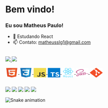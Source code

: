 ### <h1 font-size:35em>Bem vindo!</h1>
<h3 font-size:10em>Eu sou Matheus Paulo!</h3>

- 🌱 Estudando React
- 📫 Contato: matheusslg1@gmail.com
##
<div align="left">
   <a href="https://github.com/matheuspsb">
   <img height="150em" src="https://github-readme-stats.vercel.app/api?username=matheuspsb&show_icons=true&theme=codeSTACKr&include_all_commits=true&count_private=true"/>
   <img height="100em" src="https://github-readme-stats.vercel.app/api/top-langs/?username=matheuspsb&layout=compact&langs_count=7&theme=codeSTACKr"/>
</div>
<div style="display: inline_block"><br>
   <img align="center" alt="Matheus-HTML" height="30" width="40" src="https://raw.githubusercontent.com/devicons/devicon/master/icons/html5/html5-original.svg">
   <img align="center" alt="Matheus-CSS" height="30" width="40" src="https://raw.githubusercontent.com/devicons/devicon/master/icons/css3/css3-original.svg">
   <img align="center" alt="Matheus-JS" height="30" width="40" src="https://raw.githubusercontent.com/devicons/devicon/master/icons/javascript/javascript-original.svg">
   <img align="center" alt="Matheus-TS" height="30" width="40" src="https://raw.githubusercontent.com/devicons/devicon/master/icons/typescript/typescript-original.svg">
   <img align="center" alt="Matheus-GIT" height="30" width="40" src="https://raw.githubusercontent.com/devicons/devicon/master/icons/react/react-original-wordmark.svg">
   <img align="center" alt="Matheus-SASS" height="30" width="40" src="https://raw.githubusercontent.com/devicons/devicon/master/icons/sass/sass-original.svg">
   <img align="center" alt="Matheus-GIT" height="30" width="40" src="https://raw.githubusercontent.com/devicons/devicon/master/icons/git/git-original.svg">
   
</div>

  ##
  
  <div>
  <a href="https://instagram.com/matheusslg_" target="_blank"><img src="https://img.shields.io/badge/-Instagram-%23E4405F?style=for-the-badge&logo=instagram&logoColor=white" target="_blank"></a> 
  <a href="https://twitter.com/whereisguete" alt="Twitter" target="_blank"><img src="https://img.shields.io/badge/Twitter-1DA1F2?style=for-the-badge&logo=twitter&logoColor=white" target="_blank"></a>
  <a href="mailto:matheusslg1@gmail.com" target="_blank"><img src="https://img.shields.io/badge/-Gmail-%23333?style=for-the-badge&logo=gmail&logoColor=white" target="_blank"></a>
  <a href="https://api.whatsapp.com/send/?phone=5583996917370&text&app_absent=0" alt="WhatsApp" target="_blank"><img src="https://img.shields.io/badge/WhatsApp-25D366?style=for-the-badge&logo=whatsapp&logoColor=white" target="_blank"></a> 
  <a href="https://open.spotify.com/user/226nsgtez3smgauwdtjhzgyfy" alt="Spotify" target="_blank"><img src="https://img.shields.io/badge/Spotify-1ED760?&style=for-the-badge&logo=spotify&logoColor=black" target="_blank"></a>

![Snake animation](https://github.com/matheuspsb/matheuspsb/blob/output/github-contribution-grid-snake.svg)
  
  </div>
